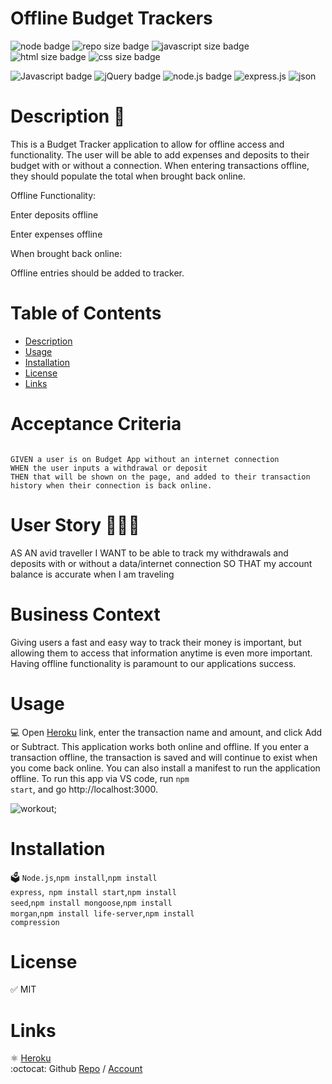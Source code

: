 # Offline Budget Trackers

![node badge](https://img.shields.io/badge/node-v12.19.0-green.svg)
  ![repo size badge](https://img.shields.io/badge/repo.size-6.9MB-blue.svg)
  ![javascript size badge](https://img.shields.io/badge/javascript.size-78.2-yellow.svg)
  ![html size badge](https://img.shields.io/badge/html.size-15.9-orange.svg)
  ![css size badge](https://img.shields.io/badge/css.size-5.9-purple.svg)

  ![Javascript badge](https://img.shields.io/badge/JavaScript-yellow.svg)
  ![jQuery badge](https://img.shields.io/badge/jQuery-blue.svg)
  ![node.js badge](https://img.shields.io/badge/node.js-green.svg)
  ![express.js](https://img.shields.io/badge/express.js-red.svg)
  ![json](https://img.shields.io/badge/json-orange.svg)

 
  
  
  # Description 📝
This is a Budget Tracker application to allow for offline access and functionality.
The user will be able to add expenses and deposits to their budget with or without a connection. When entering transactions offline, they should populate the total when brought back online.

Offline Functionality:


Enter deposits offline


Enter expenses offline


When brought back online:

Offline entries should be added to tracker.
 

  # Table of Contents
  - [Description](#description)
  - [Usage](#usage)
  - [Installation](#installation)
  - [License](#License)
  - [Links](#links)

# Acceptance Criteria
```

GIVEN a user is on Budget App without an internet connection
WHEN the user inputs a withdrawal or deposit
THEN that will be shown on the page, and added to their transaction 
history when their connection is back online.

```
# User Story 👩🏻‍💻

AS AN avid traveller
I WANT to be able to track my withdrawals and deposits with or without a data/internet connection
SO THAT my account balance is accurate when I am traveling

# Business Context
Giving users a fast and easy way to track their money is important, but allowing them to access that information anytime is even more important. Having offline functionality is paramount to our applications success.

# Usage
💻 Open [Heroku](https://offline-available-badgetapp.herokuapp.com/) link, enter the transaction name and amount, and click Add or Subtract.
This application works both online and offline. If you enter a transaction offline, the transaction is saved and will continue to exist when you come back online.
You can also install a manifest to run the application offline.
To run this app via VS code, run <code>npm start</code>, and go http://localhost:3000.

![workout](public/images/workoutpage.jpg);


# Installation 
🗳 
<code>Node.js</code>,<code>npm install</code>,<code>npm install express</code>,<code> npm install start</code>,<code>npm install seed</code>,<code>npm install mongoose</code>,<code>npm install morgan</code>,<code>npm install life-server</code>,<code>npm install compression</code>
  
# License 
✅ MIT
# Links
:atom_symbol: [Heroku](https://offline-available-badgetapp.herokuapp.com/)<br />
:octocat: Github [Repo](https://github.com/jmorris107/Offline-Budget-Trackers.github.io) / [Account](https://github.com/)<br />
<br />
  